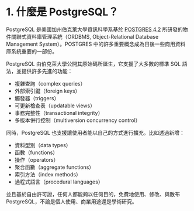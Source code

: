 # 1. 什麼是 PostgreSQL？

PostgreSQL 是美國加州伯克萊大學資訊科學系基於 [POSTGRES 4.2](https://dsf.berkeley.edu/postgres.html) 所研發的物件關聯式資料庫管理系統（ORDBMS, Object-Relational Database Management System）。POSTGRES 中的許多重要概念成為日後一些商用資料庫系統重要的一部份。

PostgreSQL 由伯克萊大學公開其原始碼所誕生，它支援了大多數的標準 SQL 語法，並提供許多先進的功能：

- 複雜查詢（complex queries）
- 外部索引鍵（foreign keys）
- 觸發器（triggers）
- 可更新檢查表（updatable views）
- 事務完整性（transactional integrity）
- 多版本併行控制（multiversion concurrency control）

同時，PostgreSQL 也支援讓使用者能以自己的方式進行擴充。比如透過新增：

- 資料型別（data types）
- 函數（functions）
- 操作（operators）
- 聚合函數（aggregate functions）
- 索引方法（index methods）
- 過程式語言（procedural languages）

並且基於自由許可證，任何人都能夠以任何目的，免費地使用、修改、與散布 PostgreSQL，不論是個人使用、商業用途還是學術研究。

